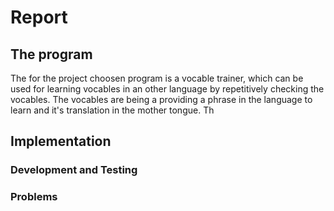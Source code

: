 # Report
## The program
The for the project choosen program is a vocable trainer, which can be used for learning vocables in an other language by repetitively checking the vocables. The vocables are being a providing a phrase in the language to learn and it's translation in the mother tongue. Th
## Implementation
### Development and Testing
### Problems
<!--stackedit_data:
eyJoaXN0b3J5IjpbLTIwMTEzNTU0NTAsLTgyNTg5ODQzLC0zOT
MwNDkyODJdfQ==
-->